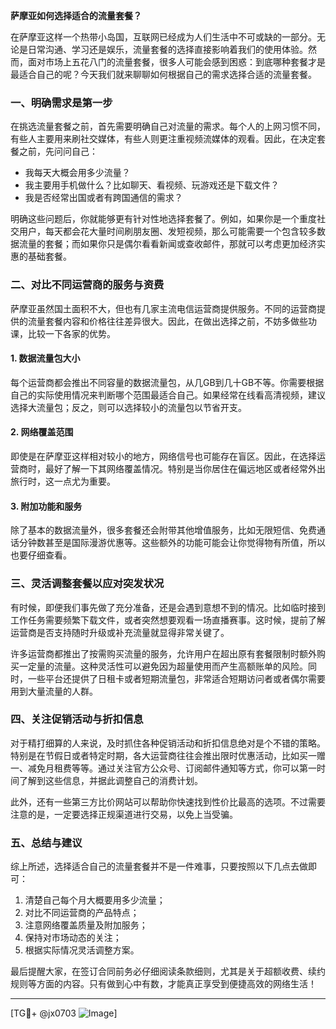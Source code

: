 **萨摩亚如何选择适合的流量套餐？**

在萨摩亚这样一个热带小岛国，互联网已经成为人们生活中不可或缺的一部分。无论是日常沟通、学习还是娱乐，流量套餐的选择直接影响着我们的使用体验。然而，面对市场上五花八门的流量套餐，很多人可能会感到困惑：到底哪种套餐才是最适合自己的呢？今天我们就来聊聊如何根据自己的需求选择合适的流量套餐。

### 一、明确需求是第一步

在挑选流量套餐之前，首先需要明确自己对流量的需求。每个人的上网习惯不同，有些人主要用来刷社交媒体，有些人则更注重视频流媒体的观看。因此，在决定套餐之前，先问问自己：

- 我每天大概会用多少流量？
- 我主要用手机做什么？比如聊天、看视频、玩游戏还是下载文件？
- 我是否经常出国或者有跨国通信的需求？

明确这些问题后，你就能够更有针对性地选择套餐了。例如，如果你是一个重度社交用户，每天都会花大量时间刷朋友圈、发短视频，那么可能需要一个包含较多数据流量的套餐；而如果你只是偶尔看看新闻或查收邮件，那就可以考虑更加经济实惠的基础套餐。

### 二、对比不同运营商的服务与资费

萨摩亚虽然国土面积不大，但也有几家主流电信运营商提供服务。不同的运营商提供的流量套餐内容和价格往往差异很大。因此，在做出选择之前，不妨多做些功课，比较一下各家的优势。

#### 1. 数据流量包大小
每个运营商都会推出不同容量的数据流量包，从几GB到几十GB不等。你需要根据自己的实际使用情况来判断哪个范围最适合自己。如果经常在线看高清视频，建议选择大流量包；反之，则可以选择较小的流量包以节省开支。

#### 2. 网络覆盖范围
即使是在萨摩亚这样相对较小的地方，网络信号也可能存在盲区。因此，在选择运营商时，最好了解一下其网络覆盖情况。特别是当你居住在偏远地区或者经常外出旅行时，这一点尤为重要。

#### 3. 附加功能和服务
除了基本的数据流量外，很多套餐还会附带其他增值服务，比如无限短信、免费通话分钟数甚至是国际漫游优惠等。这些额外的功能可能会让你觉得物有所值，所以也要仔细查看。

### 三、灵活调整套餐以应对突发状况

有时候，即便我们事先做了充分准备，还是会遇到意想不到的情况。比如临时接到工作任务需要频繁下载文件，或者突然想要观看一场直播赛事。这时候，提前了解运营商是否支持随时升级或补充流量就显得非常关键了。

许多运营商都推出了按需购买流量的服务，允许用户在超出原有套餐限制时额外购买一定量的流量。这种灵活性可以避免因为超量使用而产生高额账单的风险。同时，一些平台还提供了日租卡或者短期流量包，非常适合短期访问者或者偶尔需要用到大量流量的人群。

### 四、关注促销活动与折扣信息

对于精打细算的人来说，及时抓住各种促销活动和折扣信息绝对是个不错的策略。特别是在节假日或者特定时期，各大运营商往往会推出限时优惠活动，比如买一赠一、减免月租费等等。通过关注官方公众号、订阅邮件通知等方式，你可以第一时间了解到这些信息，并据此调整自己的消费计划。

此外，还有一些第三方比价网站可以帮助你快速找到性价比最高的选项。不过需要注意的是，一定要选择正规渠道进行交易，以免上当受骗。

### 五、总结与建议

综上所述，选择适合自己的流量套餐并不是一件难事，只要按照以下几点去做即可：
1. 清楚自己每个月大概要用多少流量；
2. 对比不同运营商的产品特点；
3. 注意网络覆盖质量及附加服务；
4. 保持对市场动态的关注；
5. 根据实际情况灵活调整方案。

最后提醒大家，在签订合同前务必仔细阅读条款细则，尤其是关于超额收费、续约规则等方面的内容。只有做到心中有数，才能真正享受到便捷高效的网络生活！

---

[TG💪+ @jx0703 ![Image](https://github.com/user-attachments/assets/dbca1d08-cadb-493c-b0ec-ad6f7a83f270)]